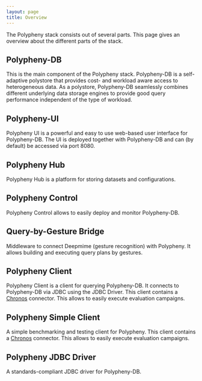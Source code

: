 ```yaml
---
layout: page
title: Overview
---
```


The Polypheny stack consists out of several parts. This page gives an overview about the different parts of the stack.


## Polypheny-DB
This is the main component of the Polypheny stack. Polypheny-DB is a self-adaptive polystore that provides cost- and workload aware access to heterogeneous data. As a polystore, Polypheny-DB seamlessly combines different underlying data storage engines to provide good query performance independent of the type of workload.


## Polypheny-UI
Polypheny UI is a powerful and easy to use web-based user interface for Polypheny-DB. The UI is deployed together with Polypheny-DB and can (by default) be accessed via port 8080.


## Polypheny Hub
Polypheny Hub is a platform for storing datasets and configurations.


## Polypheny Control 
Polypheny Control allows to easily deploy and monitor Polypheny-DB.


## Query-by-Gesture Bridge 
Middleware to connect Deepmime (gesture recognition) with Polypheny. It allows building and executing query plans by gestures.


## Polypheny Client 
Polypheny Client is a client for querying Polypheny-DB. It connects to Polypheny-DB via JDBC using the JDBC Driver. This client contains a [Chronos](https://github.com/chronos-eaas) connector. This allows to easily execute evaluation campaigns.


## Polypheny Simple Client 
A simple benchmarking and testing client for Polypheny. This client contains a [Chronos](https://github.com/chronos-eaas) connector. This allows to easily execute evaluation campaigns.


## Polypheny JDBC Driver 
A standards-compliant JDBC driver for Polypheny-DB.

